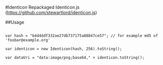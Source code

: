 #Identicon
Repackaged Identicon.js (https://github.com/stewartlord/identicon.js)

##Usage

```

var hash = "b4d4ddf332ae27db737175a88847ce57"; // for example md5 of 'foobar@example.org'

var identicon = new Identicon(hash, 256).toString();

var dataUri = "data:image/png;base64," + identicon.toString();

```